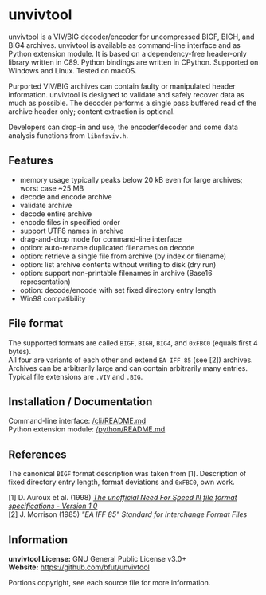 # unvivtool
unvivtool is a VIV/BIG decoder/encoder for uncompressed BIGF, BIGH, and BIG4 archives.
unvivtool is available as command-line interface and as Python extension module.
It is based on a dependency-free header-only library written in C89.
Python bindings are written in CPython.
Supported on Windows and Linux. Tested on macOS.

Purported VIV/BIG archives can contain faulty or manipulated header information.
unvivtool is designed to validate and safely recover data as much as possible.
The decoder performs a single pass buffered read of the archive header only; content extraction is optional.

Developers can drop-in and use, the encoder/decoder and some data analysis functions from ``libnfsviv.h``.

## Features
* memory usage typically peaks below 20 kB even for large archives; worst case ~25 MB
* decode and encode archive
* validate archive
* decode entire archive
* encode files in specified order
* support UTF8 names in archive
* drag-and-drop mode for command-line interface
* option: auto-rename duplicated filenames on decode
* option: retrieve a single file from archive (by index or filename)
* option: list archive contents without writing to disk (dry run)
* option: support non-printable filenames in archive (Base16 representation)
* option: decode/encode with set fixed directory entry length
* Win98 compatibility

## File format
The supported formats are called ``BIGF``, ``BIGH``, ``BIG4``, and ``0xFBC0`` (equals first 4 bytes).<br/>
All four are variants of each other and extend ``EA IFF 85`` (see [2]) archives.<br/>
Archives can be arbitrarily large and can contain arbitrarily many entries.<br/>
Typical file extensions are ``.VIV`` and ``.BIG``.

## Installation / Documentation
Command-line interface: [/cli/README.md](/cli/README.md)<br/>
Python extension module: [/python/README.md](/python/README.md)

## References
The canonical ``BIGF`` format description was taken from [1].
Description of fixed directory entry length, format deviations and ``0xFBC0``, own work.

[1] D. Auroux et al. (1998) [_The unofficial Need For Speed III file format specifications - Version 1.0_](/references/unofficial_nfs3_file_specs_10.txt)<br/>
[2] J. Morrison (1985) _"EA IFF 85" Standard for Interchange Format Files_

## Information
__unvivtool License:__ GNU General Public License v3.0+<br/>
__Website:__ <https://github.com/bfut/unvivtool>

Portions copyright, see each source file for more information.
